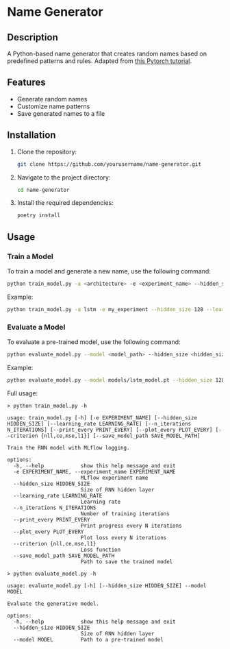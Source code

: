 # Name Generator
## Description
A Python-based name generator that creates random names based on predefined patterns and rules.
Adapted from [this Pytorch tutorial](https://pytorch.org/tutorials/intermediate/char_rnn_generation_tutorial.html).

## Features
- Generate random names
- Customize name patterns
- Save generated names to a file

## Installation
1. Clone the repository:
    ```bash
    git clone https://github.com/yourusername/name-generator.git
    ```
2. Navigate to the project directory:
    ```bash
    cd name-generator
    ```
3. Install the required dependencies:
    ```bash
    poetry install
    ```

## Usage

### Train a Model

To train a model and generate a new name, use the following command:

```sh
python train_model.py -a <architecture> -e <experiment_name> --hidden_size <hidden_size> --learning_rate <learning_rate> --n_iterations <n_iterations> --print_every <print_every> --plot_every <plot_every> --criterion <criterion> --save_model_path <save_model_path>
```

Example:

```sh
python train_model.py -a lstm -e my_experiment --hidden_size 128 --learning_rate 0.005 --n_iterations 100000 --print_every 5000 --plot_every 1000 --criterion nll --save_model_path models/lstm_model.pt
```

### Evaluate a Model

To evaluate a pre-trained model, use the following command:

```sh
python evaluate_model.py --model <model_path> --hidden_size <hidden_size>
```

Example:

```sh
python evaluate_model.py --model models/lstm_model.pt --hidden_size 128
```

Full usage:

```
> python train_model.py -h

usage: train_model.py [-h] [-e EXPERIMENT_NAME] [--hidden_size HIDDEN_SIZE] [--learning_rate LEARNING_RATE] [--n_iterations N_ITERATIONS] [--print_every PRINT_EVERY] [--plot_every PLOT_EVERY] [--criterion {nll,ce,mse,l1}] [--save_model_path SAVE_MODEL_PATH]

Train the RNN model with MLflow logging.

options:
  -h, --help            show this help message and exit
  -e EXPERIMENT_NAME, --experiment_name EXPERIMENT_NAME
                        MLflow experiment name
  --hidden_size HIDDEN_SIZE
                        Size of RNN hidden layer
  --learning_rate LEARNING_RATE
                        Learning rate
  --n_iterations N_ITERATIONS
                        Number of training iterations
  --print_every PRINT_EVERY
                        Print progress every N iterations
  --plot_every PLOT_EVERY
                        Plot loss every N iterations
  --criterion {nll,ce,mse,l1}
                        Loss function
  --save_model_path SAVE_MODEL_PATH
                        Path to save the trained model

> python evaluate_model.py -h

usage: evaluate_model.py [-h] [--hidden_size HIDDEN_SIZE] --model MODEL

Evaluate the generative model.

options:
  -h, --help            show this help message and exit
  --hidden_size HIDDEN_SIZE
                        Size of RNN hidden layer
  --model MODEL         Path to a pre-trained model
```